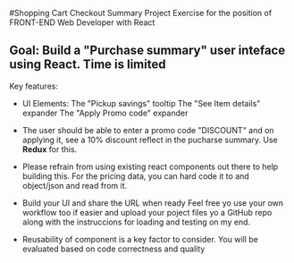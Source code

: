 #Shopping Cart Checkout Summary Project
Exercise for the position of FRONT-END Web Developer with React

## Goal: Build a "Purchase summary" user inteface using **React**. Time is limited 

Key features: 

- UI Elements: 
The "Pickup savings" tooltip
The "See Item details" expander 
The "Apply Promo code" expander 

- The user should be able to enter a promo code "DISCOUNT" and on applying it, see a 10% discount reflect in the pucharse summary. Use **Redux** for this. 

- Please refrain from using existing react components out there to help building this. For the pricing data, you can hard code it to and object/json and read from it.

- Build your UI and share the URL when ready 
Feel free yo use your own workflow too if easier and upload your poject files yo a GitHub repo along with the instruccions for loading and testing on my end.

- Reusability of component is a key factor to consider. You will be evaluated based on code correctness and quality




